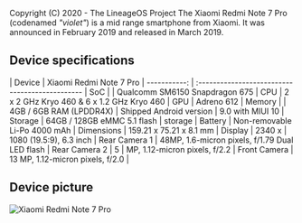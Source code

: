 Copyright (C) 2020 - The LineageOS Project The Xiaomi Redmi Note 7 Pro (codenamed _"violet"_) is a mid range 
smartphone from Xiaomi. It was announced in February 2019 and released in March 2019.
## Device specifications
| Device | Xiaomi Redmi Note 7 Pro | -----------: | :---------------------------------------------- | SoC | 
| Qualcomm SM6150 Snapdragon 675 | CPU | 2 x 2 GHz Kryo 460 & 6 x 1.2 GHz Kryo 460 | GPU | Adreno 612 | Memory | 
| 4GB / 6GB RAM (LPDDR4X) | Shipped Android version | 9.0 with MIUI 10 | Storage | 64GB / 128GB eMMC 5.1 flash 
| storage | Battery | Non-removable Li-Po 4000 mAh | Dimensions | 159.21 x 75.21 x 8.1 mm | Display | 2340 x 
| 1080 (19.5:9), 6.3 inch | Rear Camera 1 | 48MP, 1.6-micron pixels, f/1.79 Dual LED flash | Rear Camera 2 | 5 
| MP, 1.12-micron pixels, f/2.2 | Front Camera | 13 MP, 1.12-micron pixels, f/2.0 |
## Device picture
![Xiaomi Redmi Note 7 Pro](https://i01.appmifile.com/webfile/globalimg/products/pc/redmi-note-7-pro/gallery1.jpg)
